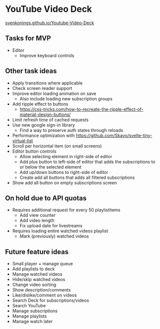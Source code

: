 # YouTube Video Deck
[svenkonings.github.io/Youtube-Video-Deck](https://svenkonings.github.io/Youtube-Video-Deck/)

## Tasks for MVP
- Editor
  - Improve keyboard controls

## Other task ideas
- Apply transitions where applicable
- Check screen reader support
- Improve editor loading animation on save
  - Also include loading new subscription groups
- Add ripple effect to buttons
  - https://css-tricks.com/how-to-recreate-the-ripple-effect-of-material-design-buttons/
- Limit refresh time of cached requests
- Use new google sign-in library
  - Find a way to preserve auth states through reloads
- Performance optimization with https://github.com/Skayo/svelte-tiny-virtual-list
- Scroll per horizontal item (on small screens)
- Editor button controls
  - Allow selecting element in right-side of editor
  - Add plus button to left-side of editor that adds the subscriptions to or below the selected element
  - Add up/down buttons to right-side of editor
  - Create add all buttons that adds all filtered subscriptions
- Show add all button on empty subscriptions screen

## On hold due to API quotas
- Requires additional request for every 50 playlistitems
  - Add view counter
  - Add video length
  - Fix upload date for livestreams
- Requires loading entire watched videos playlist
  - Mark (previously) watched videos

## Future feature ideas
- Small player + manage queue
- Add playlists to deck
- Manage watched videos
- Hide/skip watched videos
- Change video sorting
- Show description/comments
- Like/dislike/comment on videos
- Search Deck for subscriptions/videos
- Search YouTube
- Manage subscriptions
- Manage playlists
- Manage watch later
